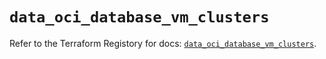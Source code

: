 # `data_oci_database_vm_clusters`

Refer to the Terraform Registory for docs: [`data_oci_database_vm_clusters`](https://registry.terraform.io/providers/oracle/oci/6.18.0/docs/data-sources/database_vm_clusters).
